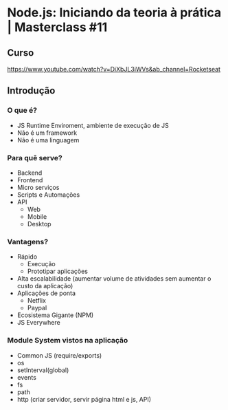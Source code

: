 # Node.js: Iniciando da teoria à prática | Masterclass #11

## Curso

https://www.youtube.com/watch?v=DiXbJL3iWVs&ab_channel=Rocketseat

## Introdução

### O que é?

- JS Runtime Enviroment, ambiente de execução de JS
- Não é um framework
- Não é uma linguagem

### Para quê serve?

- Backend
- Frontend
- Micro serviços
- Scripts e Automações
- API
  - Web
  - Mobile
  - Desktop

### Vantagens?

- Rápido
  - Execução
  - Prototipar aplicações
- Alta escalabilidade (aumentar volume de atividades sem aumentar o custo da aplicação)
- Aplicações de ponta
  - Netflix
  - Paypal
- Ecosistema Gigante (NPM)
- JS Everywhere

### Module System vistos na aplicação

- Common JS (require/exports)
- os
- setInterval(global)
- events
- fs
- path
- http (criar servidor, servir página html e js, API)